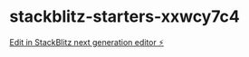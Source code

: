 # stackblitz-starters-xxwcy7c4

[Edit in StackBlitz next generation editor ⚡️](https://stackblitz.com/~/github.com/Millenaakkj/stackblitz-starters-xxwcy7c4)